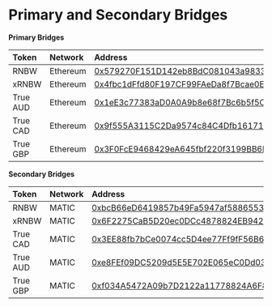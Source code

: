 # Primary and Secondary Bridges

**Primary Bridges**

| Token | **Network** | **Address** |
| :--- | :--- | :--- |
| RNBW | Ethereum | [0x579270F151D142eb8BdC081043a983307Aa15786](https://etherscan.io/address/0x579270F151D142eb8BdC081043a983307Aa15786#readContract) |
| xRNBW | Ethereum | [0x4fbc1dFfd80F197CF99FAeDa8f7Bcae0Ebea4d81](https://etherscan.io/address/0x4fbc1dffd80f197cf99faeda8f7bcae0ebea4d81) |
| True AUD | Ethereum | [0x1eE3c77383aD0A0A9b8e68f7Bc6b5f5C38eCFe50](https://etherscan.io/address/0x1eE3c77383aD0A0A9b8e68f7Bc6b5f5C38eCFe50#code) |
| True CAD | Ethereum | [0x9f555A3115C2Da9574c84C4Dfb1617193aA7AFE2](https://etherscan.io/address/0x9f555A3115C2Da9574c84C4Dfb1617193aA7AFE2#code) |
| True GBP | Ethereum | [0x3F0FcE9468429eA645fbf220f3199BB6F122f67F](https://etherscan.io/address/0x3f0fce9468429ea645fbf220f3199bb6f122f67f#code) |

 **Secondary Bridges**

| **Token** | **Network** | **Address** |
| :--- | :--- | :--- |
| RNBW | MATIC | [0xbcB66eD6419857b49Fa5947af58865538F8fba2C](https://polygonscan.com/address/0xbcB66eD6419857b49Fa5947af58865538F8fba2C#code) |
| xRNBW | MATIC | [0x6F2275CaB5D20ec0DCc4878824EB9425029B2d14](https://polygonscan.com/address/0x6F2275CaB5D20ec0DCc4878824EB9425029B2d14#code) |
| True CAD | MATIC | [0x3EE88fb7bCe0074cc5D4ee77Ff9fF56B6afFa738](https://polygonscan.com/address/0x3EE88fb7bCe0074cc5D4ee77Ff9fF56B6afFa738#code) |
| True AUD | MATIC | [0xe8FEf09DC5209d5E5E702E065eC0Dd03C98D4f85](https://polygonscan.com/address/0xe8FEf09DC5209d5E5E702E065eC0Dd03C98D4f85#code) |
| True GBP | MATIC | [0xf034A5472A09b7D2122a11778824A6F814CE0048](https://polygonscan.com/address/0xf034A5472A09b7D2122a11778824A6F814CE0048#code) |

